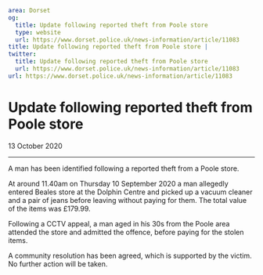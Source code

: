 ```yaml
area: Dorset
og:
  title: Update following reported theft from Poole store
  type: website
  url: https://www.dorset.police.uk/news-information/article/11083
title: Update following reported theft from Poole store |
twitter:
  title: Update following reported theft from Poole store
  url: https://www.dorset.police.uk/news-information/article/11083
url: https://www.dorset.police.uk/news-information/article/11083
```

# Update following reported theft from Poole store

13 October 2020

* * *

A man has been identified following a reported theft from a Poole store.

At around 11.40am on Thursday 10 September 2020 a man allegedly entered Beales store at the Dolphin Centre and picked up a vacuum cleaner and a pair of jeans before leaving without paying for them. The total value of the items was £179.99.

Following a CCTV appeal, a man aged in his 30s from the Poole area attended the store and admitted the offence, before paying for the stolen items.

A community resolution has been agreed, which is supported by the victim. No further action will be taken.
